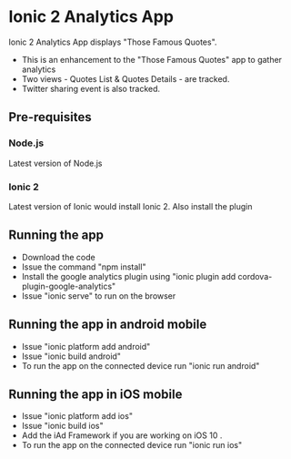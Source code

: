 # Ionic 2 Analytics App
Ionic 2 Analytics App displays "Those Famous Quotes".

* This is an enhancement to the "Those Famous Quotes" app to gather analytics
* Two views - Quotes List & Quotes Details - are tracked. 
* Twitter sharing event is also tracked.

## Pre-requisites

### Node.js

Latest version of Node.js 

### Ionic 2

Latest version of Ionic would install Ionic 2.  Also install the plugin 

## Running the app

* Download the code
* Issue the command "npm install"
* Install the google analytics plugin using "ionic plugin add cordova-plugin-google-analytics"
* Issue "ionic serve" to run on the browser

## Running the app in android mobile

* Issue "ionic platform add android"
* Issue "ionic build android"
* To run the app on the connected device run "ionic run android"

## Running the app in iOS mobile

* Issue "ionic platform add ios"
* Issue "ionic build ios"
* Add the iAd Framework if you are working on iOS 10 .  
* To run the app on the connected device run "ionic run ios"

